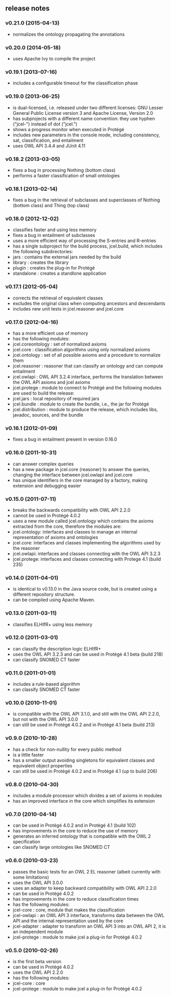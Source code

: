 
## release notes


### v0.21.0 (2015-04-13)
* normalizes the ontology propagating the annotations


### v0.20.0 (2014-05-18)
* uses Apache Ivy to compile the project


### v0.19.1 (2013-07-16)
* includes a configurable timeout for the classification phase


### v0.19.0 (2013-06-25)
* is dual-licensed, i.e. released under two different licenses: GNU Lesser General Public License version 3 and Apache License, Version 2.0
* has subprojects with a different name convention: they use hyphen ("jcel-") instead of dot ("jcel.")
* shows a progress monitor when executed in Protégé
* includes new parameters in the console mode, including consistency, sat, classification, and entailment
* uses OWL API 3.4.4 and JUnit 4.11


### v0.18.2 (2013-03-05)
* fixes a bug in processing Nothing (bottom class)
* performs a faster classification of small ontologies


### v0.18.1 (2013-02-14)
* fixes a bug in the retrieval of subclasses and superclasses of Nothing (bottom class) and Thing (top class)


### v0.18.0 (2012-12-02)
* classifies faster and using less memory
* fixes a bug in entailment of subclasses
* uses a more efficient way of processing the S-entries and R-entries
* has a single subproject for the build process, jcel.build, which includes the following subdirectories:
 * jars : contains the external jars needed by the build
 * library : creates the library
 * plugin : creates the plug-in for Protégé
 * standalone : creates a standlone application


### v0.17.1 (2012-05-04)
* corrects the retrieval of equivalent classes
* excludes the original class when computing ancestors and descendants
* includes new unit tests in jcel.reasoner and jcel.core


### v0.17.0 (2012-04-16)
* has a more efficient use of memory
* has the following modules:
 * jcel.coreontology : set of normalized axioms
 * jcel.core : classification algorithms using only normalized axioms
 * jcel.ontology : set of all possible axioms and a procedure to normalize them
 * jcel.reasoner : reasoner that can classify an ontology and can compute entailment
 * jcel.owlapi : OWL API 3.2.4 interface, performs the translation between the OWL API axioms and jcel axioms
 * jcel.protege : module to connect to Protégé
and the following modules are used to build the release:
 * jcel.jars : local repository of required jars
 * jcel.bundle : module to create the bundle, i.e., the jar for Protégé
 * jcel.distribution : module to produce the release, which includes libs, javadoc, sources, and the bundle


### v0.16.1 (2012-01-09)
* fixes a bug in entailment present in version 0.16.0


### v0.16.0 (2011-10-31)
* can answer complex queries
* has a new package in jcel.core (reasoner) to answer the queries, changing the interface between jcel.owlapi and jcel.core
* has unique identifiers in the core managed by a factory, making extension and debugging easier


### v0.15.0 (2011-07-11)
* breaks the backwards compatibility with OWL API 2.2.0
* cannot be used in Protégé 4.0.2
* uses a new module called jcel.ontology which contains the axioms extracted from the core, therefore the modules are:
 * jcel.ontology: interfaces and classes to manage an internal representation of axioms and ontologies
 * jcel.core: interfaces and classes implementing the algorithms used by the reasoner
 * jcel.owlapi: interfaces and classes connecting with the OWL API 3.2.3
 * jcel.protege: interfaces and classes connecting with Protege 4.1 (build 235)


### v0.14.0 (2011-04-01)
* is identical to v0.13.0 in the Java source code, but is created using a different repository structure.
* can be compiled using Apache Maven.


### v0.13.0 (2011-03-11)
* classifies ELHIfR+ using less memory


### v0.12.0 (2011-03-01)
* can classify the description logic ELHIfR+
* uses the OWL API 3.2.3 and can be used in Protégé 4.1 beta (build 218)
* can classify SNOMED CT faster


### v0.11.0 (2011-01-01)
* includes a rule-based algorithm
* can classify SNOMED CT faster


### v0.10.0 (2010-11-01)
* is compatible with the OWL API 3.1.0, and still with the OWL API 2.2.0, but not with the OWL API 3.0.0
* can still be used in Protégé 4.0.2 and in Protégé 4.1 beta (build 213)


### v0.9.0 (2010-10-28)
* has a check for non-nullity for every public method
* is a little faster
* has a smaller output avoiding singletons for equivalent classes and equivalent object properties
* can still be used in Protégé 4.0.2 and in Protégé 4.1 (up to build 206)


### v0.8.0 (2010-04-30)
* includes a module processor which divides a set of axioms in modules
* has an improved interface in the core which simplifies its extension


### v0.7.0 (2010-04-14)
* can be used in Protégé 4.0.2 and in Protégé 4.1 (build 102)
* has improvements in the core to reduce the use of memory
* generates an inferred ontology that is compatible with the OWL 2 specification
* can classify large ontologies like SNOMED CT


### v0.6.0 (2010-03-23)
* passes the basic tests for an OWL 2 EL reasoner (albeit currently with some limitations)
* uses the OWL API 3.0.0
* uses an adapter to keep backward compatibility with OWL API 2.2.0
* can be used in Protégé 4.0.2
* has improvements in the core to reduce classification times
* has the following modules:
 * jcel-core : core, module that makes the classification
 * jcel-owlapi : an OWL API 3 interface, transforms data between the OWL API and the internal representation used by the core
 * jcel-adapter : adapter to transform an OWL API 3 into an OWL API 2, it is an independent module
 * jcel-protege : module to make jcel a plug-in for Protégé 4.0.2


### v0.5.0 (2010-02-26)
* is the first beta version
* can be used in Protégé 4.0.2
* uses the OWL API 2.2.0
* has the following modules:
 * jcel-core : core
 * jcel-protege : module to make jcel a plug-in for Protégé 4.0.2



